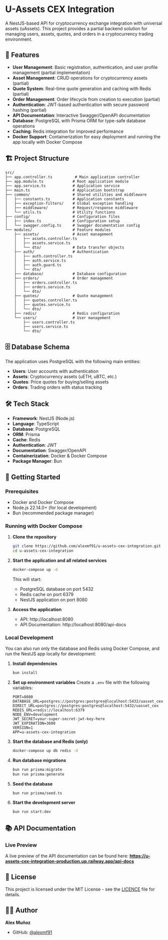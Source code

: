 # U-Assets CEX Integration

A NestJS-based API for cryptocurrency exchange integration with universal assets (uAssets). This project provides a partial backend solution for managing users, assets, quotes, and orders in a cryptocurrency trading environment.

## 🚀 Features

- **User Management**: Basic registration, authentication, and user profile management (partial implementation)
- **Asset Management**: CRUD operations for cryptocurrency assets (partial)
- **Quote System**: Real-time quote generation and caching with Redis (partial)
- **Order Management**: Order lifecycle from creation to execution (partial)
- **Authentication**: JWT-based authentication with secure password hashing (partial)
- **API Documentation**: Interactive Swagger/OpenAPI documentation
- **Database**: PostgreSQL with Prisma ORM for type-safe database operations
- **Caching**: Redis integration for improved performance
- **Docker Support**: Containerization for easy deployment and running the app locally with Docker Compose

## 🏗️ Project Structure

```
src/
├── app.controller.ts          # Main application controller
├── app.module.ts             # Root application module
├── app.service.ts            # Application service
├── main.ts                   # Application bootstrap
├── common/                   # Shared utilities and middleware
│   ├── constants.ts          # Application constants
│   ├── exception-filters/    # Global exception handling
│   ├── middleware/           # Request/response middleware
│   └── utils.ts              # Utility functions
├── config/                   # Configuration files
│   ├── index.ts              # Configuration setup
│   └── swagger.config.ts     # Swagger documentation config
└── modules/                  # Feature modules
    ├── assets/               # Asset management
    │   ├── assets.controller.ts
    │   ├── assets.service.ts
    │   └── dto/              # Data transfer objects
    ├── auth/                 # Authentication
    │   ├── auth.controller.ts
    │   ├── auth.service.ts
    │   ├── auth.guard.ts
    │   └── dto/
    ├── database/             # Database configuration
    ├── orders/               # Order management
    │   ├── orders.controller.ts
    │   ├── orders.service.ts
    │   └── dto/
    ├── quotes/               # Quote management
    │   ├── quotes.controller.ts
    │   ├── quotes.service.ts
    │   └── dto/
    ├── redis/                # Redis configuration
    └── users/                # User management
        ├── users.controller.ts
        ├── users.service.ts
        └── dto/
```

## 🗄️ Database Schema

The application uses PostgreSQL with the following main entities:

- **Users**: User accounts with authentication
- **Assets**: Cryptocurrency assets (uETH, uBTC, etc.)
- **Quotes**: Price quotes for buying/selling assets
- **Orders**: Trading orders with status tracking

## 🛠️ Tech Stack

- **Framework**: NestJS (Node.js)
- **Language**: TypeScript
- **Database**: PostgreSQL
- **ORM**: Prisma
- **Cache**: Redis
- **Authentication**: JWT
- **Documentation**: Swagger/OpenAPI
- **Containerization**: Docker & Docker Compose
- **Package Manager**: Bun

## 🚀 Getting Started

### Prerequisites

- Docker and Docker Compose
- Node.js 22.14.0+ (for local development)
- Bun (recommended package manager)

### Running with Docker Compose

1. **Clone the repository**

    ```bash
    git clone https://github.com/alexmf91/u-assets-cex-integration.git
    cd u-assets-cex-integration
    ```

2. **Start the application and all related services**

    ```bash
    docker-compose up -d
    ```

    This will start:
    - PostgreSQL database on port 5432
    - Redis cache on port 6379
    - NestJS application on port 8080

3. **Access the application**
    - API: http://localhost:8080
    - API Documentation: http://localhost:8080/api-docs

### Local Development

You can also run only the database and Redis using Docker Compose, and run the NestJS app locally for development:

1. **Install dependencies**

    ```bash
    bun install
    ```

2. **Set up environment variables**
   Create a `.env` file with the following variables:

    ```env
    PORT=8080
    DATABASE_URL=postgres://postgres:postgres@localhost:5432/uasset_cex
    DIRECT_URL=postgres://postgres:postgres@localhost:5432/uasset_cex
    REDIS_URL=redis://localhost:6379
    NODE_ENV=development
    JWT_SECRET=your-super-secret-jwt-key-here
    JWT_EXPIRATION=3600
    VERSION=1
    APP=u-assets-cex-integration
    ```

3. **Start the database and Redis (only)**

    ```bash
    docker-compose up db redis -d
    ```

4. **Run database migrations**

    ```bash
    bun run prisma:migrate
    bun run prisma:generate
    ```

5. **Seed the database**

    ```bash
    bun run prisma/seed.ts
    ```

6. **Start the development server**
    ```bash
    bun run start:dev
    ```

## 📚 API Documentation

### Live Preview

A live preview of the API documentation can be found here:
**https://u-assets-cex-integration-production.up.railway.app/api-docs**

## 📄 License

This project is licensed under the MIT License - see the [LICENCE](LICENCE) file for details.

## 👨‍💻 Author

**Alex Muñoz**

- GitHub: [@alexmf91](https://github.com/alexmf91)
